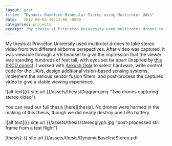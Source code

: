 ```yaml
---
layout: post
title:  "Dynamic Baseline Binocular Stereo using Multirotor UAVs"
date:   2017-09-05 10:12:00 -0800
categories: projects
excerpt: "My thesis at Princeton University used multirotor drones to take stereo video from two different airborne perspectives. The captured video could be viewed through a VR headset to give the impression that the viewer was standing hundreds of feet tall, with eyes set far apart"
---
```


My thesis at Princeton University used multirotor drones to take stereo video from two different airborne perspectives. After video was captured, it was viewable through a VR headset to give the impression that the viewer was standing hundreds of feet tall, with eyes set far apart (inspired by [this XKCD comic][xkcd]). I worked with [Ankush Gola][ankush-gola] to select hardware, write control code for the UAVs, design additional vision-based sensing systems, implement the various sensor fusion filters, and post-process the captured video to give a stable viewing experience.

![alt text]({{ site.url }}/assets/thesis/Diagram.png "Two drones capturing stereo video")

You can read our full thesis [here][thesis]. No drones were harmed in the making of this thesis, though we did nearly destroy one LiPo battery.

![alt text]({{ site.url }}/assets/thesis/stereoglyph.jpg "post-processed still frame from a test flight")

[ankush-gola]: http://ankushgola.com/
[xkcd]:        https://xkcd.com/941/
[thesis]:      {{ site.url }}/assets/thesis/DynamicBaselineStereo.pdf
